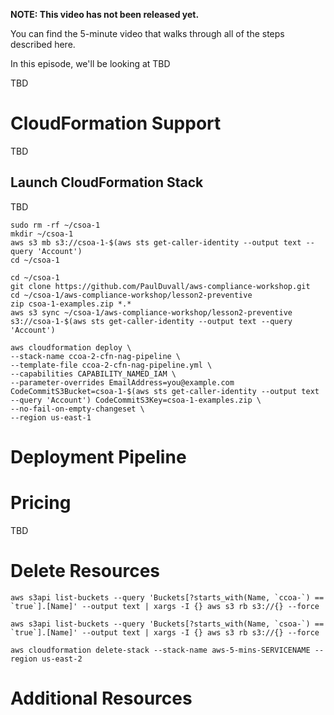 **NOTE: This video has not been released yet.**

You can find the 5-minute video that walks through all of the steps described here. 

In this episode, we'll be looking at TBD

TBD


# CloudFormation Support
TBD


## Launch CloudFormation Stack

TBD

```
sudo rm -rf ~/csoa-1
mkdir ~/csoa-1
aws s3 mb s3://csoa-1-$(aws sts get-caller-identity --output text --query 'Account')
cd ~/csoa-1

cd ~/csoa-1
git clone https://github.com/PaulDuvall/aws-compliance-workshop.git
cd ~/csoa-1/aws-compliance-workshop/lesson2-preventive
zip csoa-1-examples.zip *.*
aws s3 sync ~/csoa-1/aws-compliance-workshop/lesson2-preventive s3://csoa-1-$(aws sts get-caller-identity --output text --query 'Account')

aws cloudformation deploy \
--stack-name ccoa-2-cfn-nag-pipeline \
--template-file ccoa-2-cfn-nag-pipeline.yml \
--capabilities CAPABILITY_NAMED_IAM \
--parameter-overrides EmailAddress=you@example.com CodeCommitS3Bucket=csoa-1-$(aws sts get-caller-identity --output text --query 'Account') CodeCommitS3Key=csoa-1-examples.zip \
--no-fail-on-empty-changeset \
--region us-east-1
```

# Deployment Pipeline

# Pricing
TBD

# Delete Resources

```
aws s3api list-buckets --query 'Buckets[?starts_with(Name, `ccoa-`) == `true`].[Name]' --output text | xargs -I {} aws s3 rb s3://{} --force

aws s3api list-buckets --query 'Buckets[?starts_with(Name, `csoa-`) == `true`].[Name]' --output text | xargs -I {} aws s3 rb s3://{} --force

aws cloudformation delete-stack --stack-name aws-5-mins-SERVICENAME --region us-east-2
```

# Additional Resources